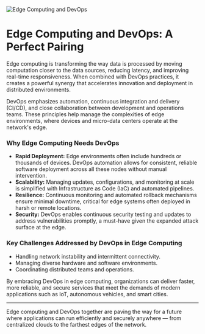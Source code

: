 ![Edge Computing and DevOps](https://e0.pxfuel.com/wallpapers/348/172/desktop-wallpaper-devops-cloud-computing-background-background.jpg)

# Edge Computing and DevOps: A Perfect Pairing

Edge computing is transforming the way data is processed by moving computation closer to the data sources, reducing latency, and improving real-time responsiveness. When combined with DevOps practices, it creates a powerful synergy that accelerates innovation and deployment in distributed environments.

DevOps emphasizes automation, continuous integration and delivery (CI/CD), and close collaboration between development and operations teams. These principles help manage the complexities of edge environments, where devices and micro-data centers operate at the network's edge.

### Why Edge Computing Needs DevOps

- **Rapid Deployment:** Edge environments often include hundreds or thousands of devices. DevOps automation allows for consistent, reliable software deployment across all these nodes without manual intervention.
- **Scalability:** Managing updates, configurations, and monitoring at scale is simplified with Infrastructure as Code (IaC) and automated pipelines.
- **Resilience:** Continuous monitoring and automated rollback mechanisms ensure minimal downtime, critical for edge systems often deployed in harsh or remote locations.
- **Security:** DevOps enables continuous security testing and updates to address vulnerabilities promptly, a must-have given the expanded attack surface at the edge.

### Key Challenges Addressed by DevOps in Edge Computing

- Handling network instability and intermittent connectivity.
- Managing diverse hardware and software environments.
- Coordinating distributed teams and operations.

By embracing DevOps in edge computing, organizations can deliver faster, more reliable, and secure services that meet the demands of modern applications such as IoT, autonomous vehicles, and smart cities.

---

Edge computing and DevOps together are paving the way for a future where applications can run efficiently and securely anywhere — from centralized clouds to the farthest edges of the network.
